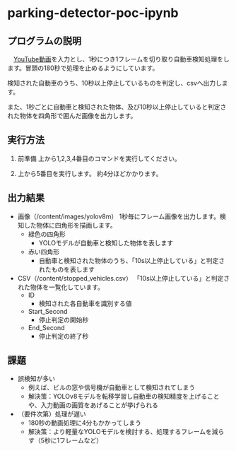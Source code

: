 # parking-detector-poc-ipynb

## プログラムの説明
　[YouTube動画](https://www.youtube.com/watch?v=ppkxWs5dBo8&t=6366s&ab_channel=%E3%82%A2%E3%82%AD%E3%83%90%E3%82%AC%E3%82%B8%E3%82%A7%E3%83%83%E3%83%88)を入力とし、1秒につき1フレームを切り取り自動車検知処理をします。冒頭の180秒で処理を止めるようにしています。
 
検知された自動車のうち、10秒以上停止しているものを判定し、csvへ出力します。

また、1秒ごとに自動車と検知された物体、及び10秒以上停止していると判定された物体を四角形で囲んだ画像を出力します。

## 実行方法
1. 前準備
上から1,2,3,4番目のコマンドを実行してください。


2. 上から5番目を実行します。
約4分ほどかかります。

## 出力結果


- 画像（/content/images/yolov8m）
1秒毎にフレーム画像を出力します。検知した物体に四角形を描画します。
  - 緑色の四角形
    - YOLOモデルが自動車と検知した物体を表します
  - 赤い四角形
    - 自動車と検知された物体のうち、「10s以上停止している」と判定されたものを表します 
- CSV（/content/stopped_vehicles.csv）
「10s以上停止している」と判定された物体を一覧化しています。
  - ID
    - 検知された各自動車を識別する値
  - Start_Second
    - 停止判定の開始秒
  - End_Second
    - 停止判定の終了秒

## 課題
- 誤検知が多い
  - 例えば、ビルの窓や信号機が自動車として検知されてしまう
  - 解決策：YOLOv8モデルを転移学習し自動車の検知精度を上げることや、入力動画の画質をあげることが挙げられる
- （要件次第）処理が遅い
  - 180秒の動画処理に4分もかかってしまう
  - 解決策：より軽量なYOLOモデルを検討する、処理するフレームを減らす（5秒に1フレームなど）
